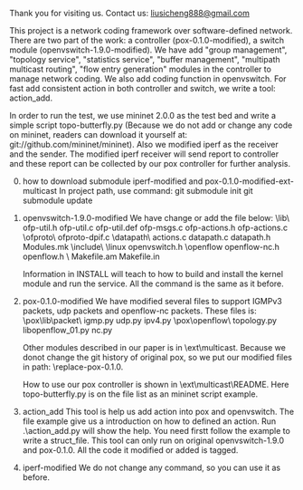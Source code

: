 Thank you for visiting us.
Contact us: liusicheng888@gmail.com

This project is a network coding framework over software-defined network. There are two part of the work: a controller (pox-0.1.0-modified), a switch module (openvswitch-1.9.0-modified). We have add "group management", "topology service", "statistics service", "buffer management", "multipath multicast routing", "flow entry generation" modules in the controller to manage network coding. We also add coding function in openvswitch. For fast add consistent action in both controller and switch, we write a tool: action\_add.

In order to run the test, we use mininet 2.0.0 as the test bed and write a simple script topo-butterfly.py (Because we do not add or change any code on mininet, readers can download it yourself at: git://github.com/mininet/mininet). Also we modified iperf as the receiver and the sender. The modified iperf receiver will send report to controller and these report can be collected by our pox controller for further analysis.

0. how to download submodule iperf-modified and pox-0.1.0-modified-ext-multicast
    In project path, use command:
        git submodule init
        git submodule update

1. openvswitch-1.9.0-modified
    We have change or add the file below:
    \lib\       ofp-util.h ofp-util.c ofp-util.def ofp-msgs.c ofp-actions.h ofp-actions.c
    \ofproto\   ofproto-dpif.c
    \datapath\  actions.c datapath.c datapath.h Modules.mk
    \include\   \linux      openvswitch.h
                \openflow   openflow-nc.h openflow.h
    \           Makefile.am Makefile.in


    Information in INSTALL will teach to how to build and install the kernel module and run the service. All the command is the same as it before.

2. pox-0.1.0-modified
    We have modified several files to support IGMPv3 packets, udp packets and openflow-nc packets. These files is:
    \pox\lib\packet\    igmp.py udp.py ipv4.py
    \pox\openflow\      topology.py libopenflow_01.py nc.py

    Other modules described in our paper is in \ext\multicast\. Because we donot change the git history of original pox, so we put our modified files in path: \replace-pox-0.1.0\.

    How to use our pox controller is shown in \ext\multicast\README. Here topo-butterfly.py is on the file list as an mininet script example.

3. action\_add
    This tool is help us add action into pox and openvswitch. The file example give us a introduction on how to defined an action.
    Run .\action_add.py will show the help. You need firstt follow the example to write a struct_file. This tool can only run on original openvswitch-1.9.0 and pox-0.1.0. All the code it modified or added is tagged.

4. iperf-modified
    We do not change any command, so you can use it as before.
